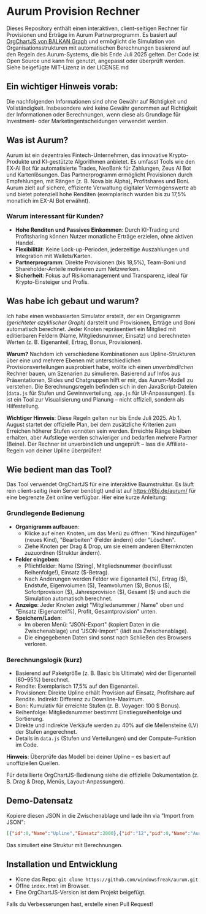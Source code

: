 # Aurum Provision Rechner

Dieses Repository enthält einen interaktiven, client-seitigen Rechner für Provisionen und Erträge im Aurum Partnerprogramm. Es basiert auf [OrgChartJS von BALKAN Graph](https://balkan.app/OrgChartJS/) und ermöglicht die Simulation von Organisationsstrukturen mit automatischen Berechnungen basierend auf den Regeln des Aurum-Systems, die bis Ende Juli 2025 gelten. Der Code ist Open Source und kann frei genutzt, angepasst oder überprüft werden. Siehe beigefügte MIT-Lizenz in der LICENSE.md

## Ein wichtiger Hinweis vorab:

Die nachfolgenden Informationen sind ohne Gewähr auf Richtigkeit und Vollständigkeit. Insbesondere wird keine Gewähr genommen auf Richtigkeit der Informationen oder Berechnungen, wenn diese als Grundlage für Investment- oder Marketingentscheidungen verwendet werden.

## Was ist Aurum?

Aurum ist ein dezentrales Fintech-Unternehmen, das innovative Krypto-Produkte und KI-gestützte Algorithmen anbietet. Es umfasst Tools wie den EX-AI Bot für automatisierte Trades, NeoBank für Zahlungen, Zeus AI Bot und Kartenlösungen. Das Partnerprogramm ermöglicht Provisionen durch Empfehlungen, mit Rängen (z. B. Nova bis Alpha), Profitshares und Boni. Aurum zielt auf sichere, effiziente Verwaltung digitaler Vermögenswerte ab und bietet potenziell hohe Renditen (exemplarisch wurden bis zu 17,5% monatlich im EX-AI Bot erwähnt).

### Warum interessant für Kunden?
- **Hohe Renditen und Passives Einkommen**: Durch KI-Trading und Profitsharing können Nutzer monatliche Erträge erzielen, ohne aktiven Handel.
- **Flexibilität**: Keine Lock-up-Perioden, jederzeitige Auszahlungen und Integration mit Wallets/Karten.
- **Partnerprogramm**: Direkte Provisionen (bis 18,5%), Team-Boni und Shareholder-Anteile motivieren zum Netzwerken.
- **Sicherheit**: Fokus auf Risikomanagement und Transparenz, ideal für Krypto-Einsteiger und Profis.

## Was habe ich gebaut und warum?

Ich habe einen webbasierten Simulator erstellt, der ein Organigramm _(gerichteter azyklischer Graph)_ darstellt und Provisionen, Erträge und Boni automatisch berechnet. Jeder Knoten repräsentiert ein Mitglied mit editierbaren Feldern (Name, Mitgliedsnummer, Einsatz) und berechneten Werten (z. B. Eigenanteil, Ertrag, Bonus, Provisionen).

**Warum?** Nachdem ich verschiedene Kombinationen aus Upline-Strukturen über eine und mehrere Ebenen mit unterschiedlichen Provisionsverteilungen ausprobiert habe, wollte ich einen _unverbindlichen_ Rechner bauen, um Szenarien zu simulieren. Basierend auf Infos aus Präsentationen, Slides und Chatgruppen hilft er mir, das Aurum-Modell zu verstehen. Die Berechnungsregeln befinden sich in den JavaScript-Dateien (`data.js` für Stufen und Gewinnverteilung, `app.js` für UI-Anpassungen). Es ist ein Tool zur Visualisierung und Planung – nicht offiziell, sondern als Hilfestellung.

**Wichtiger Hinweis**: Diese Regeln gelten nur bis Ende Juli 2025. Ab 1. August startet der offizielle Plan, bei dem zusätzliche Kriterien zum Erreichen höherer Stufen vonnöten sein werden. Erreichte Ränge bleiben erhalten, aber Aufstiege werden schwieriger und bedarfen mehrere Partner (Beine). Der Rechner ist unverbindlich und ungeprüft – lass die Affiliate-Regeln von deiner Upline überprüfen!

## Wie bedient man das Tool?

Das Tool verwendet OrgChartJS für eine interaktive Baumstruktur. Es läuft rein client-seitig (kein Server benötigt) und ist auf https://8bj.de/aurum/ für eine begrenzte Zeit online verfügbar. Hier eine kurze Anleitung:

### Grundlegende Bedienung
- **Organigramm aufbauen**: 
  - Klicke auf einen Knoten, um das Menü zu öffnen: "Kind hinzufügen" (neues Kind), "Bearbeiten" (Felder ändern) oder "Löschen".
  - Ziehe Knoten per Drag & Drop, um sie einem anderen Elternknoten zuzuordnen (Struktur ändern).
- **Felder eingeben**:
  - Pflichtfelder: Name (String), Mitgliedsnummer (beeinflusst Reihenfolge!), Einsatz ($-Betrag).
  - Nach Änderungen werden Felder wie Eigenanteil (%), Ertrag (&dollar;), Endstufe, Eigenvolumen (&dollar;), Teamvolumen (&dollar;), Bonus (&dollar;), Sofortprovision (&dollar;), Jahresprovision (&dollar;), Gesamt (&dollar;) und auch die Simulation automatisch berechnet.
- **Anzeige**: Jeder Knoten zeigt "Mitgliedsnummer / Name" oben und "Einsatz (Eigenanteil%), Profit, Gesamtprovision" unten.
- **Speichern/Laden**:
  - Im oberen Menü: "JSON-Export" (kopiert Daten in die Zwischenablage) und "JSON-Import" (lädt aus Zwischenablage).
  - Die eingegebenen Daten sind sonst nach Schließen des Browsers verloren.

### Berechnungslogik (kurz)
- Basierend auf Paketgröße (z. B. Basic bis Ultimate) wird der Eigenanteil (60–95%) berechnet.
- Rendite: Exemplarisch 17,5% auf den Eigenanteil.
- Provisionen: Direkte Upline erhält Provision auf Einsatz, Profitshare auf Rendite. Indirekt: Differenz zu Downline-Maximum.
- Boni: Kumulativ für erreichte Stufen (z. B. Voyager: 100 $ Bonus).
- Reihenfolge: Mitgliedsnummer bestimmt Einstiegsreihenfolge und Sortierung.
- Direkte und indirekte Verkäufe werden zu 40% auf die Meilensteine (LV) der Stufen angerechnet.
- Details in `data.js` (Stufen und Verteilungen) und der Compute-Funktion im Code.

**Hinweis**: Überprüfe das Modell bei deiner Upline – es basiert auf unoffiziellen Quellen.

Für detaillierte OrgChartJS-Bedienung siehe die offizielle Dokumentation (z. B. Drag & Drop, Menüs, Layout-Anpassungen).

## Demo-Datensatz

Kopiere diesen JSON in die Zwischenablage und lade ihn via "Import from JSON":

```json
[{"id":0,"Name":"Upline","Einsatz":2000},{"id":"12","pid":0,"Name":"Aurum Foundation","Einsatz":100000},{"id":"13","pid":0,"Name":"King Charles","Einsatz":1000},{"id":"14","pid":"13","Name":"Prince William","Einsatz":50000},{"id":"15","pid":"13","Name":"Harry","Einsatz":5000},{"id":"22","pid":"14","Name":"George","Einsatz":10000},{"id":"25","pid":"22","Name":"Charlotte","Einsatz":250},{"id":"26","pid":"22","Name":"Louis","Einsatz":1000}]
```

Das simuliert eine Struktur mit Berechnungen.

## Installation und Entwicklung
- Klone das Repo: `git clone https://github.com/windowsfreak/aurum.git`
- Öffne `index.html` im Browser.
- Eine OrgChartJS-Version ist dem Projekt beigefügt.

Falls du Verbesserungen hast, erstelle einen Pull Request!
